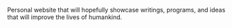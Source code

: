 Personal website that will hopefully showcase writings, programs, and ideas that will improve the lives of humankind.
